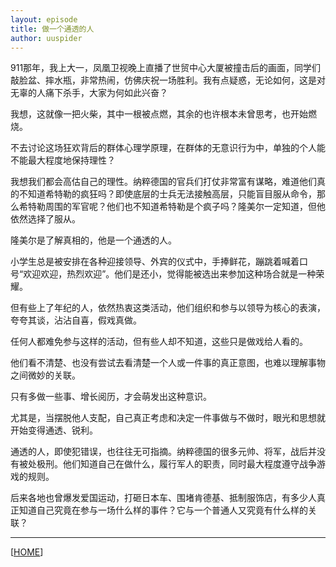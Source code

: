 ```yaml
---
layout: episode
title: 做一个通透的人
author: uuspider
---
```

911那年，我上大一，凤凰卫视晚上直播了世贸中心大厦被撞击后的画面，同学们敲脸盆、摔水瓶，非常热闹，仿佛庆祝一场胜利。我有点疑惑，无论如何，这是对无辜的人痛下杀手，大家为何如此兴奋？

我想，这就像一把火柴，其中一根被点燃，其余的也许根本未曾思考，也开始燃烧。

不去讨论这场狂欢背后的群体心理学原理，在群体的无意识行为中，单独的个人能不能最大程度地保持理性？

我想我们都会高估自己的理性。纳粹德国的官兵们打仗非常富有谋略，难道他们真的不知道希特勒的疯狂吗？即使底层的士兵无法接触高层，只能盲目服从命令，那么希特勒周围的军官呢？他们也不知道希特勒是个疯子吗？隆美尔一定知道，但他依然选择了服从。

隆美尔是了解真相的，他是一个通透的人。

小学生总是被安排在各种迎接领导、外宾的仪式中，手捧鲜花，蹦跳着喊着口号“欢迎欢迎，热烈欢迎”。他们是还小，觉得能被选出来参加这种场合就是一种荣耀。

但有些上了年纪的人，依然热衷这类活动，他们组织和参与以领导为核心的表演，夸夸其谈，沾沾自喜，假戏真做。

任何人都难免参与这样的活动，但有些人却不知道，这些只是做戏给人看的。

他们看不清楚、也没有尝试去看清楚一个人或一件事的真正意图，也难以理解事物之间微妙的关联。

只有多做一些事、增长阅历，才会萌发出这种意识。

尤其是，当摆脱他人支配，自己真正考虑和决定一件事做与不做时，眼光和思想就开始变得通透、锐利。

通透的人，即使犯错误，也往往无可指摘。纳粹德国的很多元帅、将军，战后并没有被处极刑。他们知道自己在做什么，履行军人的职责，同时最大程度遵守战争游戏的规则。

后来各地也曾爆发爱国运动，打砸日本车、围堵肯德基、抵制服饰店，有多少人真正知道自己究竟在参与一场什么样的事件？它与一个普通人又究竟有什么样的关联？


***

[[HOME][episode]]

[episode]:http://about.uuspider.com/2019/06/02/episodeindex.html

